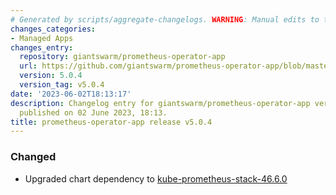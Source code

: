 ```yaml
---
# Generated by scripts/aggregate-changelogs. WARNING: Manual edits to this files will be overwritten.
changes_categories:
- Managed Apps
changes_entry:
  repository: giantswarm/prometheus-operator-app
  url: https://github.com/giantswarm/prometheus-operator-app/blob/master/CHANGELOG.md#504---2023-06-02
  version: 5.0.4
  version_tag: v5.0.4
date: '2023-06-02T18:13:17'
description: Changelog entry for giantswarm/prometheus-operator-app version 5.0.4,
  published on 02 June 2023, 18:13.
title: prometheus-operator-app release v5.0.4
---
```


### Changed
- Upgraded chart dependency to [kube-prometheus-stack-46.6.0](https://github.com/prometheus-community/helm-charts/releases/tag/kube-prometheus-stack-46.6.0)
